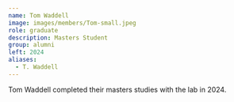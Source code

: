 ```yaml
---
name: Tom Waddell
image: images/members/Tom-small.jpeg
role: graduate
description: Masters Student
group: alumni
left: 2024
aliases:
  - T. Waddell
---
```


Tom Waddell completed their masters studies with the lab in 2024.

